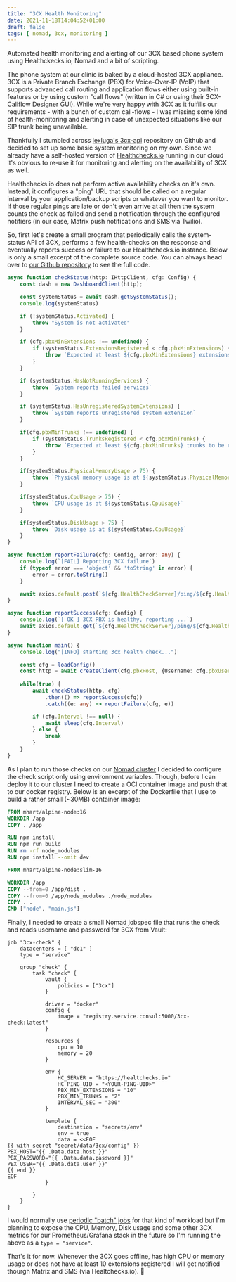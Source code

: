 ```yaml
---
title: "3CX Health Monitoring"
date: 2021-11-18T14:04:52+01:00
draft: false
tags: [ nomad, 3cx, monitoring ]
---
```


Automated health monitoring and alerting of our 3CX based phone system using Healthckecks.io, Nomad and a bit of scripting.

<!--more-->

The phone system at our clinic is baked by a cloud-hosted 3CX appliance. 3CX is a Private Branch Exchange (PBX) for Voice-Over-IP (VoIP) that supports advanced call routing and application flows either using built-in features or by using custom "call flows" (written in C# or using their 3CX-Callflow Designer GUI). While we're very happy with 3CX as it fulfills our requirements - with a bunch of custom call-flows -  I was missing some kind of health-monitoring and alerting in case of unexpected situations like our SIP trunk being unavailable. 

Thankfully I stumbled across [lexluga's 3cx-api](https://github.com/lexluga/3cx-api) repository on Github and decided to set up some basic system monitoring on my own. Since we already have a self-hosted version of [Healthchecks.io](//healthchecks.io) running in our cloud it's obvious to re-use it for monitoring and alerting on the availability of 3CX as well.

Healthchecks.io does not perform active availability checks on it's own. Instead, it configures a "ping" URL that should be called on a regular interval by your application/backup scripts or whatever you want to monitor. If those regular pings are late or don't even arrive at all then the system counts the check as failed and send a notification through the configured notifiers (in our case, Matrix push notifications and SMS via Twilio). 

So, first let's create a small program that periodically calls the system-status API of 3CX, performs a few health-checks on the response and eventually reports success or failure to our Healthchecks.io instance. Below is only a small excerpt of the complete source code. You can always head over to [our Github repository](https://github.com/tierklinik-dobersberg/3cx-health-check) to see the full code.

```typescript
async function checkStatus(http: IHttpClient, cfg: Config) {
    const dash = new DashboardClient(http);

    const systemStatus = await dash.getSystemStatus();
    console.log(systemStatus)

    if (!systemStatus.Activated) {
        throw "System is not activated"
    }

    if (cfg.pbxMinExtensions !== undefined) {
        if (systemStatus.ExtensionsRegistered < cfg.pbxMinExtensions) {
            throw `Expected at least ${cfg.pbxMinExtensions} extensions to be registered. Found ${systemStatus.ExtensionsRegistered}`;
        }
    }

    if (systemStatus.HasNotRunningServices) {
        throw `System reports failed services`
    }

    if (systemStatus.HasUnregisteredSystemExtensions) {
        throw `System reports unregistered system extension`
    }

    if(cfg.pbxMinTrunks !== undefined) {
        if (systemStatus.TrunksRegistered < cfg.pbxMinTrunks) {
            throw `Expected at least ${cfg.pbxMinTrunks} trunks to be registered. Found ${systemStatus.TrunksRegistered}`;
        }
    }

    if(systemStatus.PhysicalMemoryUsage > 75) {
        throw `Physical memory usage is at ${systemStatus.PhysicalMemoryUsage}`
    }

    if(systemStatus.CpuUsage > 75) {
        throw `CPU usage is at ${systemStatus.CpuUsage}`
    }

    if(systemStatus.DiskUsage > 75) {
        throw `Disk usage is at ${systemStatus.CpuUsage}`
    }
}

async function reportFailure(cfg: Config, error: any) {
    console.log(`[FAIL] Reporting 3CX failure`)
    if (typeof error === 'object' && 'toString' in error) {
        error = error.toString()
    }

    await axios.default.post(`${cfg.HealthCheckServer}/ping/${cfg.HealthCheckUID}/fail`, error)
}

async function reportSuccess(cfg: Config) {
    console.log(`[ OK ] 3CX PBX is healthy, reporting ...`)
    await axios.default.get(`${cfg.HealthCheckServer}/ping/${cfg.HealthCheckUID}`)
}

async function main() {
    console.log("[INFO] starting 3cx health check...")

    const cfg = loadConfig()
    const http = await createClient(cfg.pbxHost, {Username: cfg.pbxUser, Password: cfg.pbxPassword});
    
    while(true) {
        await checkStatus(http, cfg)
            .then(() => reportSuccess(cfg))
            .catch((e: any) => reportFailure(cfg, e))

        if (cfg.Interval !== null) {
            await sleep(cfg.Interval)
        } else {
            break
        }
    }
}
```

As I plan to run those checks on our [Nomad cluster](/tags/nomad/) I decided to configure the check script only using environment variables. Though, before I can deploy it to our cluster I need to create a OCI container image and push that to our docker registry. Below is an excerpt of the Dockerfile that I use to build a rather small (~30MB) container image:

```dockerfile
FROM mhart/alpine-node:16
WORKDIR /app
COPY . /app

RUN npm install
RUN npm run build
RUN rm -rf node_modules
RUN npm install --omit dev

FROM mhart/alpine-node:slim-16

WORKDIR /app
COPY --from=0 /app/dist .
COPY --from=0 /app/node_modules ./node_modules
COPY . .
CMD ["node", "main.js"]
```

Finally, I needed to create a small Nomad jobspec file that runs the check and reads username and password for 3CX from Vault:

```hcl
job "3cx-check" {
    datacenters = [ "dc1" ]
    type = "service"

    group "check" {
        task "check" {
            vault {
                policies = ["3cx"]
            }
            
            driver = "docker"
            config {
                image = "registry.service.consul:5000/3cx-check:latest"
            }

            resources {
                cpu = 10
                memory = 20
            }
            
            env {
                HC_SERVER = "https://healtchecks.io"
                HC_PING_UID = "<YOUR-PING-UID>"
                PBX_MIN_EXTENSIONS = "10"
                PBX_MIN_TRUNKS = "2"
                INTERVAL_SEC = "300"
            }

            template {
                destination = "secrets/env"
                env = true
                data = <<EOF
{{ with secret "secret/data/3cx/config" }}
PBX_HOST="{{ .Data.data.host }}"
PBX_PASSWORD="{{ .Data.data.password }}"
PBX_USER="{{ .Data.data.user }}"
{{ end }}
EOF
            }

        }
    }
}
```

I would normally use [periodic "batch" jobs](https://www.nomadproject.io/docs/job-specification/periodic) for that kind of workload but I'm planning to expose the CPU, Memory, Disk usage and some other 3CX metrics for our Prometheus/Grafana stack in the future so I'm running the above as a `type = "service"`.

That's it for now. Whenever the 3CX goes offline, has high CPU or memory usage or does not have at least 10 extensions registered I will get notified thourgh Matrix and SMS (via Healtchecks.io). 🎉
